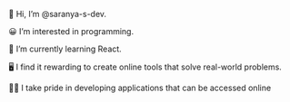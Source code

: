 👋 Hi, I’m @saranya-s-dev.

😀 I’m interested in programming.

🤔 I’m currently learning React.

🖥️ I find it rewarding to create online tools that solve real-world problems.

👩‍🎓 I take pride in developing applications that can be accessed online
